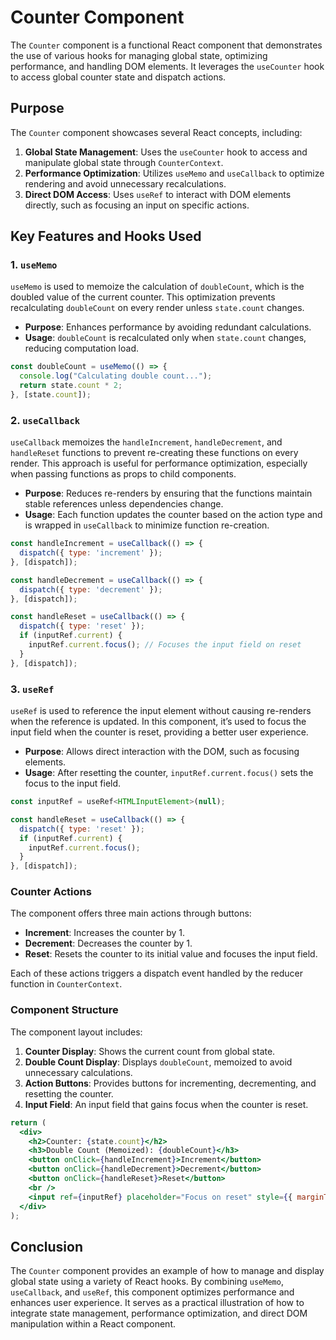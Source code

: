 # Counter Component

The `Counter` component is a functional React component that demonstrates the use of various hooks for managing global state, optimizing performance, and handling DOM elements. It leverages the `useCounter` hook to access global counter state and dispatch actions.

## Purpose

The `Counter` component showcases several React concepts, including:

1. **Global State Management**: Uses the `useCounter` hook to access and manipulate global state through `CounterContext`.
2. **Performance Optimization**: Utilizes `useMemo` and `useCallback` to optimize rendering and avoid unnecessary recalculations.
3. **Direct DOM Access**: Uses `useRef` to interact with DOM elements directly, such as focusing an input on specific actions.

## Key Features and Hooks Used

### 1. `useMemo`

`useMemo` is used to memoize the calculation of `doubleCount`, which is the doubled value of the current counter. This optimization prevents recalculating `doubleCount` on every render unless `state.count` changes.

- **Purpose**: Enhances performance by avoiding redundant calculations.
- **Usage**: `doubleCount` is recalculated only when `state.count` changes, reducing computation load.

```javascript
const doubleCount = useMemo(() => {
  console.log("Calculating double count...");
  return state.count * 2;
}, [state.count]);
```

### 2. `useCallback`

`useCallback` memoizes the `handleIncrement`, `handleDecrement`, and `handleReset` functions to prevent re-creating these functions on every render. This approach is useful for performance optimization, especially when passing functions as props to child components.

- **Purpose**: Reduces re-renders by ensuring that the functions maintain stable references unless dependencies change.
- **Usage**: Each function updates the counter based on the action type and is wrapped in `useCallback` to minimize function re-creation.

```javascript
const handleIncrement = useCallback(() => {
  dispatch({ type: 'increment' });
}, [dispatch]);

const handleDecrement = useCallback(() => {
  dispatch({ type: 'decrement' });
}, [dispatch]);

const handleReset = useCallback(() => {
  dispatch({ type: 'reset' });
  if (inputRef.current) {
    inputRef.current.focus(); // Focuses the input field on reset
  }
}, [dispatch]);
```

### 3. `useRef`

`useRef` is used to reference the input element without causing re-renders when the reference is updated. In this component, it’s used to focus the input field when the counter is reset, providing a better user experience.

- **Purpose**: Allows direct interaction with the DOM, such as focusing elements.
- **Usage**: After resetting the counter, `inputRef.current.focus()` sets the focus to the input field.

```javascript
const inputRef = useRef<HTMLInputElement>(null);

const handleReset = useCallback(() => {
  dispatch({ type: 'reset' });
  if (inputRef.current) {
    inputRef.current.focus();
  }
}, [dispatch]);
```

### Counter Actions

The component offers three main actions through buttons:

- **Increment**: Increases the counter by 1.
- **Decrement**: Decreases the counter by 1.
- **Reset**: Resets the counter to its initial value and focuses the input field.

Each of these actions triggers a dispatch event handled by the reducer function in `CounterContext`.

### Component Structure

The component layout includes:

1. **Counter Display**: Shows the current count from global state.
2. **Double Count Display**: Displays `doubleCount`, memoized to avoid unnecessary calculations.
3. **Action Buttons**: Provides buttons for incrementing, decrementing, and resetting the counter.
4. **Input Field**: An input field that gains focus when the counter is reset.

```jsx
return (
  <div>
    <h2>Counter: {state.count}</h2>
    <h3>Double Count (Memoized): {doubleCount}</h3>
    <button onClick={handleIncrement}>Increment</button>
    <button onClick={handleDecrement}>Decrement</button>
    <button onClick={handleReset}>Reset</button>
    <br />
    <input ref={inputRef} placeholder="Focus on reset" style={{ marginTop: '10px' }} />
  </div>
);
```

## Conclusion

The `Counter` component provides an example of how to manage and display global state using a variety of React hooks. By combining `useMemo`, `useCallback`, and `useRef`, this component optimizes performance and enhances user experience. It serves as a practical illustration of how to integrate state management, performance optimization, and direct DOM manipulation within a React component.
